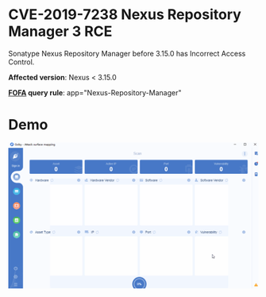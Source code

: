 # CVE-2019-7238 Nexus Repository Manager 3 RCE

Sonatype Nexus Repository Manager before 3.15.0 has Incorrect Access Control.

**Affected version**: Nexus < 3.15.0 

**[FOFA](https://fofa.so/result?qbase64=YXBwPSJOZXh1cy1SZXBvc2l0b3J5LU1hbmFnZXIi) query rule**: app="Nexus-Repository-Manager"

# Demo

![](CVE-2019-7238.gif)
